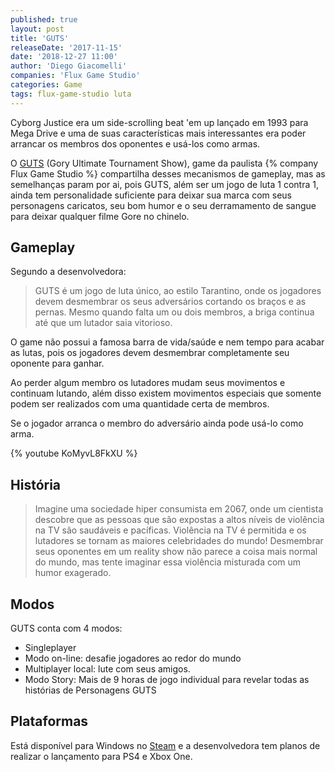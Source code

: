 ```yaml
---
published: true
layout: post
title: 'GUTS'
releaseDate: '2017-11-15'
date: '2018-12-27 11:00'
author: 'Diego Giacomelli'
companies: 'Flux Game Studio'
categories: Game
tags: flux-game-studio luta
---
```


Cyborg Justice era um side-scrolling beat 'em up lançado em 1993 para Mega Drive e uma de suas características mais interessantes era poder arrancar os membros dos oponentes e usá-los como armas. 

O [GUTS](http://playguts.net/) (Gory Ultimate Tournament Show), game da paulista {% company Flux Game Studio %} compartilha desses mecanismos de gameplay, mas as semelhanças param por ai, pois GUTS, além ser um jogo de luta 1 contra 1, ainda tem personalidade suficiente para deixar sua marca com seus personagens caricatos, seu bom humor e o seu derramamento de sangue para deixar qualquer filme Gore no chinelo.

## Gameplay
Segundo a desenvolvedora:
> GUTS é um jogo de luta único, ao estilo Tarantino, onde os jogadores devem desmembrar os seus adversários cortando os braços e as pernas. Mesmo quando falta um ou dois membros, a briga continua até que um lutador saia vitorioso.

O game não possui a famosa barra de vida/saúde e nem tempo para acabar as lutas, pois os jogadores devem desmembrar completamente seu oponente para ganhar.

Ao perder algum membro os lutadores mudam seus movimentos e continuam lutando, além disso existem movimentos especiais que somente podem ser realizados com uma quantidade certa de membros.

Se o jogador arranca o membro do adversário ainda pode usá-lo como arma.

{% youtube KoMyvL8FkXU %}

## História

> Imagine uma sociedade hiper consumista em 2067, onde um cientista descobre que as pessoas que são expostas a altos níveis de violência na TV são saudáveis ​​e pacíficas. Violência na TV é permitida e os lutadores se tornam as maiores celebridades do mundo! Desmembrar seus oponentes em um reality show não parece a coisa mais normal do mundo, mas tente imaginar essa violência misturada com um humor exagerado.


## Modos
GUTS conta com 4 modos:
* Singleplayer 
* Modo on-line: desafie jogadores ao redor do mundo
* Multiplayer local: lute com seus amigos. 
* Modo Story: Mais de 9 horas de jogo individual para revelar todas as histórias de Personagens GUTS

## Plataformas
Está disponível para Windows no [Steam](http://store.steampowered.com/app/682810/GUTS) e a desenvolvedora tem planos de realizar o lançamento para PS4 e Xbox One.
